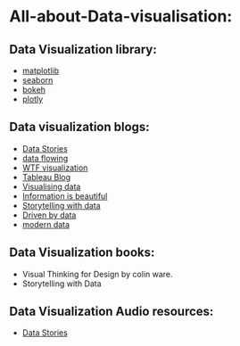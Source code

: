 # All-about-Data-visualisation: 
## Data Visualization library:
- [matplotlib](https://matplotlib.org/)
- [seaborn](https://seaborn.pydata.org/)
- [bokeh](https://bokeh.pydata.org/en/latest/)
- [plotly](https://plot.ly/)
## Data visualization blogs:
- [Data Stories](https://datastori.es/)
- [data flowing](https://flowingdata.com/)
 - [WTF visualization](https://viz.wtf/)
 - [Tableau Blog](https://www.tableau.com/about/blog)
 -  [Visualising data](https://www.visualisingdata.com/)
 - [Information is beautiful](https://informationisbeautiful.net/)
 - [Storytelling with data](http://www.storytellingwithdata.com/)
 - [Driven by data](https://driven-by-data.net/?source=post_page---------------------------)
 - [modern data](https://moderndata.plot.ly/?source=post_page---------------------------)
## Data Visualization books:
- Visual Thinking for Design by colin ware.
- Storytelling with Data 
## Data Visualization Audio resources:
- [Data Stories](https://datastori.es/data-visualization-society/#t=6:49.763) 


